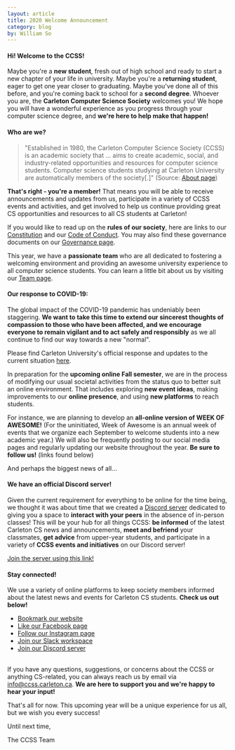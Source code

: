 ```yaml
---
layout: article
title: 2020 Welcome Announcement
category: blog
by: William So
---
```

<style>
blockquote{
    border-left: border-left: 6px solid #c40729 !important;
}
</style>
<h4>Hi! Welcome to the CCSS!</h4>

Maybe you're a <b>new student</b>, fresh out of high school and ready to start a new chapter of your life in university. Maybe you're a <b>returning student</b>, eager to get one year closer to graduating. Maybe you've done all of this before, and you're coming back to school for a <b>second degree</b>. Whoever you are, the <b>Carleton Computer Science Society</b> welcomes you! We hope you will have a wonderful experience as you progress through your computer science degree, and <b>we're here to help make that happen!</b>


<h4>Who are we?</h4>

> "Established in 1980, the Carleton Computer Science Society (CCSS) is an academic society that ... aims to create academic, social, and industry-related opportunities and resources for computer science students. Computer science students studying at Carleton University are automatically members of the society[.]"
(Source: <a href="http://ccss.carleton.ca/about/">About page</a>)

<b>That's right - you're a member!</b> That means you will be able to receive announcements and updates from us, participate in a variety of CCSS events and activities, and get involved to help us continue providing great CS opportunities and resources to all CS students at Carleton!

If you would like to read up on the <b>rules of our society</b>, here are links to our <a href="https://docs.google.com/document/d/1qjUtn-7BfmmLniZZDFm3mfygoKr1cPsf8yWleRk_baU/edit">Constitution</a> and our <a href="https://docs.google.com/document/u/4/d/1TTkDQtwMI3NfYDknUdlibpJzmvClc06_CTa8eaGDSIc/edit?usp=sharing">Code of Conduct</a>. You may also find these governance documents on our <a href="http://ccss.carleton.ca/about/governance/">Governance page</a>.

This year, we have a <b>passionate team</b> who are all dedicated to fostering a welcoming environment and providing an awesome university experience to all computer science students. You can learn a little bit about us by visiting our <a href="http://ccss.carleton.ca/about/team/current/">Team page</a>.

<h4>Our response to COVID-19:</h4>

The global impact of the COVID-19 pandemic has undeniably been staggering. <b>We want to take this time to extend our sincerest thoughts of compassion to those who have been affected, and we encourage everyone to remain vigilant and to act safely and responsibly</b> as we all continue to find our way towards a new "normal".

Please find Carleton University's official response and updates to the current situation <a href="https://newsroom.carleton.ca/coronavirus-covid-19/">here</a>.

In preparation for the <b>upcoming online Fall semester</b>, we are in the process of modifying our usual societal activities from the status quo to better suit an online environment. That includes exploring <b>new event ideas</b>, making improvements to our <b>online presence</b>, and using <b>new platforms</b> to reach students.

For instance, we are planning to develop an <b>all-online version of WEEK OF AWESOME!</b> (For the uninitiated, Week of Awesome is an annual week of events that we organize each September to welcome students into a new academic year.) We will also be frequently posting to our social media pages and regularly updating our website throughout the year. <b>Be sure to follow us!</b> (links found below)

And perhaps the biggest news of all...

<h4>We have an official Discord server!</h4>

Given the current requirement for everything to be online for the time being, we thought it was about time that we created a <a href="https://discord.gg/fvdmVyZbJx">Discord server</a> dedicated to giving you a space to <b>interact with your peers</b> in the absence of in-person classes! This will be your hub for all things CCSS: <b>be informed</b> of the latest Carleton CS news and announcements, <b>meet and befriend</b> your classmates, <b>get advice</b> from upper-year students, and participate in a variety of <b>CCSS events and initiatives</b> on our Discord server!

<a href="https://discord.gg/fvdmVyZbJx">Join the server using this link!</a>

<h4>Stay connected!</h4>

We use a variety of online platforms to keep society members informed about the latest news and events for Carleton CS students. <b>Check us out below!</b>
<ul>
    <li><a href="http://ccss.carleton.ca/">Bookmark our website</a></li>
    <li><a href="https://www.facebook.com/CarletonComputerScienceSociety/">Like our Facebook page</a></li>
    <li><a href="https://www.instagram.com/carletoncss/">Follow our Instagram page</a></li>
    <li><a href="https://app.slack.com/client/T031C65PT/G6U984M6J">Join our Slack workspace</a></li>
    <li><a href="https://discord.gg/fvdmVyZbJx">Join our Discord server</a></li>
</ul>
<br>
If you have any questions, suggestions, or concerns about the CCSS or anything CS-related, you can always reach us by email via <a href="mailto:info@ccss.carleton.ca">info@ccss.carleton.ca</a>. <b>We are here to support you and we're happy to hear your input!</b>

That's all for now. This upcoming year will be a unique experience for us all, but we wish you every success!

Until next time,

The CCSS Team
